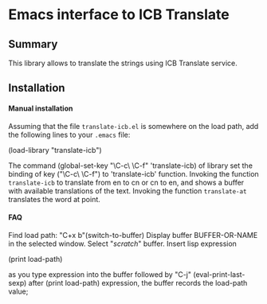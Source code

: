 # Emacs interface to ICB Translate

## Summary

This library allows to translate the strings using ICB Translate
service.

## Installation

#### Manual installation

Assuming that the file `translate-icb.el` is somewhere on the
load path, add the following lines to your `.emacs` file:

(load-library "translate-icb")

The command (global-set-key "\C-c\ \C-f" 'translate-icb) of library
set the binding of key ("\C-c\ \C-f") to 'translate-icb' function.
Invoking the function `translate-icb` to translate from en to cn 
or cn to en, and shows a buffer with available translations of the text. 
Invoking the function `translate-at` translates the word at point.

#### FAQ

Find load path:
"C+x b"(switch-to-buffer)
Display buffer BUFFER-OR-NAME in the selected window.
Select "*scratch*" buffer.
Insert lisp expression

(print load-path)

as you type expression into the buffer followed 
by "C-j" (eval-print-last-sexp) after (print load-path) expression, 
the buffer records the load-path value;
